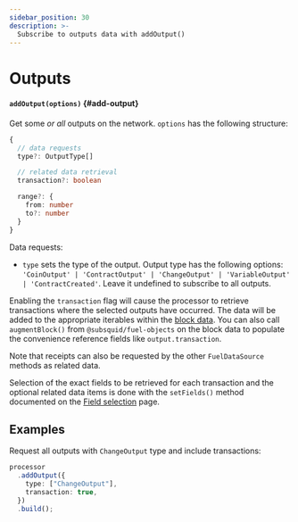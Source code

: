 ```yaml
---
sidebar_position: 30
description: >-
  Subscribe to outputs data with addOutput()
---
```


# Outputs

#### `addOutput(options)` {#add-output}

Get some _or all_ outputs on the network. `options` has the following structure:

```typescript
{
  // data requests
  type?: OutputType[]

  // related data retrieval
  transaction?: boolean

  range?: {
    from: number
    to?: number
  }
}
```

Data requests:

- `type` sets the type of the output. Output type has the following options: `'CoinOutput' | 'ContractOutput' | 'ChangeOutput' | 'VariableOutput' | 'ContractCreated'`. Leave it undefined to subscribe to all outputs.

Enabling the `transaction` flag will cause the processor to retrieve transactions where the selected outputs have occurred. The data will be added to the appropriate iterables within the [block data](/fuel-indexing/fuel-datasource/context-interfaces). You can also call `augmentBlock()` from `@subsquid/fuel-objects` on the block data to populate the convenience reference fields like `output.transaction`.

Note that receipts can also be requested by the other `FuelDataSource` methods as related data.

Selection of the exact fields to be retrieved for each transaction and the optional related data items is done with the `setFields()` method documented on the [Field selection](../field-selection) page.

## Examples

Request all outputs with `ChangeOutput` type and include transactions:

```ts
processor
  .addOutput({
    type: ["ChangeOutput"],
    transaction: true,
  })
  .build();
```

